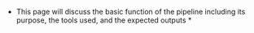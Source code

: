 * This page will discuss the basic function of the pipeline including its purpose, the tools used, and the expected outputs *
